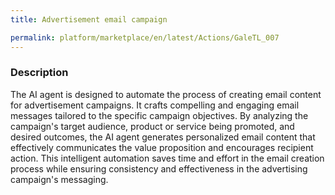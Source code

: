 ```yaml
---
title: Advertisement email campaign

permalink: platform/marketplace/en/latest/Actions/GaleTL_007
---
```

### Description

The AI agent is designed to automate the process of creating email content for advertisement campaigns. It crafts compelling and engaging email messages tailored to the specific campaign objectives. By analyzing the campaign's target audience, product or service being promoted, and desired outcomes, the AI agent generates personalized email content that effectively communicates the value proposition and encourages recipient action. This intelligent automation saves time and effort in the email creation process while ensuring consistency and effectiveness in the advertising campaign's messaging.